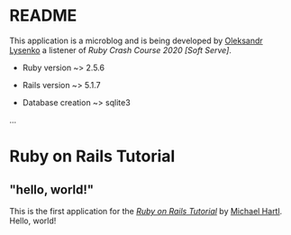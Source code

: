 # README

This application is a microblog and is being developed by [Oleksandr Lysenko](https://www.linkedin.com/in/oleksandr-lysenko/) a listener of *Ruby Crash Course 2020 [Soft Serve]*.

* Ruby version ~> 2.5.6

* Rails version ~> 5.1.7

* Database creation ~> sqlite3

...

# Ruby on Rails Tutorial

## "hello, world!"

This is the first application for the
[*Ruby on Rails Tutorial*](https://www.railstutorial.org/)
by [Michael Hartl](https://www.michaelhartl.com/). Hello, world!
